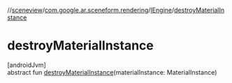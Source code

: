 //[sceneview](../../../index.md)/[com.google.ar.sceneform.rendering](../index.md)/[IEngine](index.md)/[destroyMaterialInstance](destroy-material-instance.md)

# destroyMaterialInstance

[androidJvm]\
abstract fun [destroyMaterialInstance](destroy-material-instance.md)(materialInstance: MaterialInstance)
